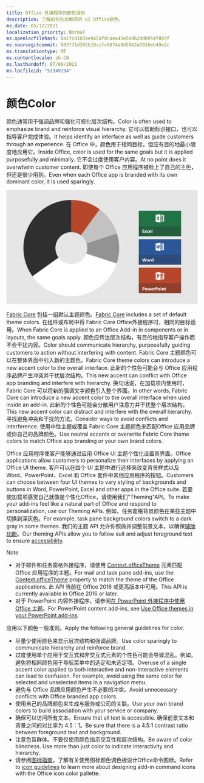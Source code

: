 ```yaml
---
title: Office 外接程序的颜色准则
description: 了解如何在加载项的 UI Office颜色。
ms.date: 05/12/2021
localization_priority: Normal
ms.openlocfilehash: 8a1fc8103ae945afdcaea45e5a9b2dd0954f893f
ms.sourcegitcommit: 883f71d395b19ccfc6874a0d5942a7016eb49e2c
ms.translationtype: MT
ms.contentlocale: zh-CN
ms.lasthandoff: 07/09/2021
ms.locfileid: "53349194"
---
```

# <a name="color"></a><span data-ttu-id="87b3c-103">颜色</span><span class="sxs-lookup"><span data-stu-id="87b3c-103">Color</span></span>

<span data-ttu-id="87b3c-104">颜色通常用于强调品牌和强化可视化层次结构。</span><span class="sxs-lookup"><span data-stu-id="87b3c-104">Color is often used to emphasize brand and reinforce visual hierarchy.</span></span> <span data-ttu-id="87b3c-105">它可以帮助标识接口，也可以指导客户完成体验。</span><span class="sxs-lookup"><span data-stu-id="87b3c-105">It helps identify an interface as well as guide customers through an experience.</span></span> <span data-ttu-id="87b3c-106">在 Office 中，颜色用于相同目标，但应有目的地最小限度地应用它。</span><span class="sxs-lookup"><span data-stu-id="87b3c-106">Inside Office, color is used for the same goals but it is applied purposefully and minimally.</span></span> <span data-ttu-id="87b3c-107">它不会过度使用客户内容。</span><span class="sxs-lookup"><span data-stu-id="87b3c-107">At no point does it overwhelm customer content.</span></span> <span data-ttu-id="87b3c-108">即使每个 Office 应用程序被标上了自己的主色，但还是很少用到。</span><span class="sxs-lookup"><span data-stu-id="87b3c-108">Even when each Office app is branded with its own dominant color, it is used sparingly.</span></span>

![显示 Office、Excel、Word 和 PowerPoint 的配色方案。](../images/office-addins-color-schemes.png)

<span data-ttu-id="87b3c-112">[Fabric Core](fabric-core.md) 包括一组默认主题颜色。</span><span class="sxs-lookup"><span data-stu-id="87b3c-112">[Fabric Core](fabric-core.md) includes a set of default theme colors.</span></span> <span data-ttu-id="87b3c-113">在组件或布局中将 Fabric Core Office外接程序时，相同的目标适用。</span><span class="sxs-lookup"><span data-stu-id="87b3c-113">When Fabric Core is applied to an Office Add-in in components or in layouts, the same goals apply.</span></span> <span data-ttu-id="87b3c-114">颜色应传达层次结构，有目的地指导客户操作而不会干扰内容。</span><span class="sxs-lookup"><span data-stu-id="87b3c-114">Color should communicate hierarchy, purposefully guiding customers to action without interfering with content.</span></span> <span data-ttu-id="87b3c-115">Fabric Core 主题颜色可以在整体界面中引入新的主题色。</span><span class="sxs-lookup"><span data-stu-id="87b3c-115">Fabric Core theme colors can introduce a new accent color to the overall interface.</span></span> <span data-ttu-id="87b3c-116">此新的个性色可能会与 Office 应用程序品牌产生冲突并干扰层次结构。</span><span class="sxs-lookup"><span data-stu-id="87b3c-116">This new accent can conflict with Office app branding and interfere with hierarchy.</span></span> <span data-ttu-id="87b3c-117">换句话说，在加载项内使用时，Fabric Core 可以将新的强调文字颜色引入整个界面。</span><span class="sxs-lookup"><span data-stu-id="87b3c-117">In other words, Fabric Core can introduce a new accent color to the overall interface when used inside an add-in.</span></span> <span data-ttu-id="87b3c-118">此新的个性色可能会分散用户注意力并干扰整个层次结构。</span><span class="sxs-lookup"><span data-stu-id="87b3c-118">This new accent color can distract and interfere with the overall hierarchy.</span></span> <span data-ttu-id="87b3c-119">寻找避免冲突和干扰的方法。</span><span class="sxs-lookup"><span data-stu-id="87b3c-119">Consider ways to avoid conflicts and interference.</span></span> <span data-ttu-id="87b3c-120">使用中性主题或覆盖 Fabric Core 主题颜色来匹配Office 应用品牌或你自己的品牌颜色。</span><span class="sxs-lookup"><span data-stu-id="87b3c-120">Use neutral accents or overwrite Fabric Core theme colors to match Office app branding or your own brand colors.</span></span>

<span data-ttu-id="87b3c-121">Office 应用程序使客户能够通过应用 Office UI 主题个性化设置其界面。</span><span class="sxs-lookup"><span data-stu-id="87b3c-121">Office applications allow customers to personalize their interfaces by applying an Office UI theme.</span></span> <span data-ttu-id="87b3c-122">客户可以在四个 UI 主题中进行选择来改变背景样式以及 Word、PowerPoint、Excel 和 Office 套件中其他应用程序的按钮。</span><span class="sxs-lookup"><span data-stu-id="87b3c-122">Customers can choose between four UI themes to vary styling of backgrounds and buttons in Word, PowerPoint, Excel and other apps in the Office suite.</span></span> <span data-ttu-id="87b3c-123">若要使加载项感觉自己就像是个性化Office，请使用我们"Theming"API。</span><span class="sxs-lookup"><span data-stu-id="87b3c-123">To make your add-ins feel like a natural part of Office and respond to personalization, use our Theming APIs.</span></span> <span data-ttu-id="87b3c-124">例如，任务窗格背景颜色在某些主题中切换到深灰色。</span><span class="sxs-lookup"><span data-stu-id="87b3c-124">For example, task pane background colors switch to a dark gray in some themes.</span></span> <span data-ttu-id="87b3c-125">我们的主题 API 允许你照做并调整前景文本，以确保[辅助功能](../design/accessibility-guidelines.md)。</span><span class="sxs-lookup"><span data-stu-id="87b3c-125">Our theming APIs allow you to follow suit and adjust foreground text to ensure [accessibility](../design/accessibility-guidelines.md).</span></span>

> [!NOTE]
>
> - <span data-ttu-id="87b3c-126">对于邮件和任务窗格外接程序，请使用 [Context.officeTheme](/javascript/api/office/office.context) 元素匹配 Office 应用程序的主题。</span><span class="sxs-lookup"><span data-stu-id="87b3c-126">For mail and task pane add-ins, use the [Context.officeTheme](/javascript/api/office/office.context) property to match the theme of the Office applications.</span></span> <span data-ttu-id="87b3c-127">此 API 当前在 Office 2016 或更高版本中可用。</span><span class="sxs-lookup"><span data-stu-id="87b3c-127">This API is currently available in Office 2016 or later.</span></span>
> - <span data-ttu-id="87b3c-128">对于 PowerPoint 内容外接程序，请参阅[在 PowerPoint 外接程序中使用 Office 主题](../powerpoint/use-document-themes-in-your-powerpoint-add-ins.md)。</span><span class="sxs-lookup"><span data-stu-id="87b3c-128">For PowerPoint content add-ins, see [Use Office themes in your PowerPoint add-ins](../powerpoint/use-document-themes-in-your-powerpoint-add-ins.md).</span></span>

<span data-ttu-id="87b3c-129">应用以下颜色一般准则。</span><span class="sxs-lookup"><span data-stu-id="87b3c-129">Apply the following general guidelines for color.</span></span>

- <span data-ttu-id="87b3c-130">尽量少使用颜色来显示层次结构和强调品牌。</span><span class="sxs-lookup"><span data-stu-id="87b3c-130">Use color sparingly to communicate hierarchy and reinforce brand.</span></span>
- <span data-ttu-id="87b3c-p106">过度使用单个应用于交互式和非交互式元素的个性色可能会导致混乱。例如，避免将相同颜色用于导航菜单中的选定和未选定项。</span><span class="sxs-lookup"><span data-stu-id="87b3c-p106">Overuse of a single accent color applied to both interactive and non-interactive elements can lead to confusion. For example, avoid using the same color for selected and unselected items in a navigation menu.</span></span>
- <span data-ttu-id="87b3c-133">避免与 Office 品牌应用颜色产生不必要的冲突。</span><span class="sxs-lookup"><span data-stu-id="87b3c-133">Avoid unnecessary conflicts with Office branded app colors.</span></span>
- <span data-ttu-id="87b3c-134">使用自己的品牌颜色来生成与服务或公司的关联。</span><span class="sxs-lookup"><span data-stu-id="87b3c-134">Use your own brand colors to build association with your service or company.</span></span>
- <span data-ttu-id="87b3c-135">确保可以访问所有文本。</span><span class="sxs-lookup"><span data-stu-id="87b3c-135">Ensure that all text is accessible.</span></span> <span data-ttu-id="87b3c-136">确保前景文本和背景之间的对比率为 4.5：1。</span><span class="sxs-lookup"><span data-stu-id="87b3c-136">Be sure that there is a 4.5:1 contrast ratio between foreground text and background.</span></span>
- <span data-ttu-id="87b3c-p108">注意色盲群体。不要仅使用颜色指示交互性和层次结构。</span><span class="sxs-lookup"><span data-stu-id="87b3c-p108">Be aware of color blindness. Use more than just color to indicate interactivity and hierarchy.</span></span>
- <span data-ttu-id="87b3c-139">请参阅[图标指南](../design/add-in-icons.md)，了解有关使用图标颜色调色板设计Office命令图标。</span><span class="sxs-lookup"><span data-stu-id="87b3c-139">Refer to [icon guidelines](../design/add-in-icons.md) to learn more about designing add-in command icons with the Office icon color pallette.</span></span>

